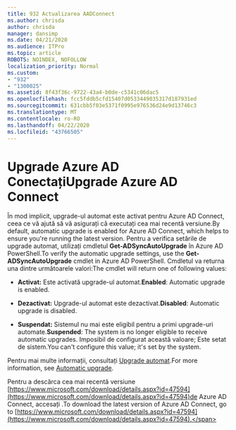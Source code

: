 ```yaml
---
title: 932 Actualizarea AADConnect
ms.author: chrisda
author: chrisda
manager: dansimp
ms.date: 04/21/2020
ms.audience: ITPro
ms.topic: article
ROBOTS: NOINDEX, NOFOLLOW
localization_priority: Normal
ms.custom:
- "932"
- "1300025"
ms.assetid: 8f43f36c-9722-43a4-b0de-c5341c06dac5
ms.openlocfilehash: fcc5fddb5cfd15407d0533449035317d187931ed
ms.sourcegitcommit: 631cbb5f03e5371f0995e976536d24e9d13746c3
ms.translationtype: MT
ms.contentlocale: ro-RO
ms.lasthandoff: 04/22/2020
ms.locfileid: "43766505"
---
```

# <a name="upgrade-azure-ad-connect"></a><span data-ttu-id="94c96-102">Upgrade Azure AD Conectați</span><span class="sxs-lookup"><span data-stu-id="94c96-102">Upgrade Azure AD Connect</span></span>

<span data-ttu-id="94c96-103">În mod implicit, upgrade-ul automat este activat pentru Azure AD Connect, ceea ce vă ajută să vă asigurați că executați cea mai recentă versiune.</span><span class="sxs-lookup"><span data-stu-id="94c96-103">By default, automatic upgrade is enabled for Azure AD Connect, which helps to ensure you're running the latest version.</span></span> <span data-ttu-id="94c96-104">Pentru a verifica setările de upgrade automat, utilizați cmdletul **Get-ADSyncAutoUpgrade** în Azure AD PowerShell.</span><span class="sxs-lookup"><span data-stu-id="94c96-104">To verify the automatic upgrade settings, use the **Get-ADSyncAutoUpgrade** cmdlet in Azure AD PowerShell.</span></span> <span data-ttu-id="94c96-105">Cmdletul va returna una dintre următoarele valori:</span><span class="sxs-lookup"><span data-stu-id="94c96-105">The cmdlet will return one of following values:</span></span>

- <span data-ttu-id="94c96-106">**Activat:** Este activată upgrade-ul automat.</span><span class="sxs-lookup"><span data-stu-id="94c96-106">**Enabled**: Automatic upgrade is enabled.</span></span>

- <span data-ttu-id="94c96-107">**Dezactivat:** Upgrade-ul automat este dezactivat.</span><span class="sxs-lookup"><span data-stu-id="94c96-107">**Disabled**: Automatic upgrade is disabled.</span></span>

- <span data-ttu-id="94c96-108">**Suspendat:** Sistemul nu mai este eligibil pentru a primi upgrade-uri automate.</span><span class="sxs-lookup"><span data-stu-id="94c96-108">**Suspended**: The system is no longer eligible to receive automatic upgrades.</span></span> <span data-ttu-id="94c96-109">Imposibil de configurat această valoare; Este setat de sistem.</span><span class="sxs-lookup"><span data-stu-id="94c96-109">You can't configure this value; it's set by the system.</span></span>

<span data-ttu-id="94c96-110">Pentru mai multe informații, consultați [Upgrade automat](https://docs.microsoft.com/azure/active-directory/connect/active-directory-aadconnect-feature-automatic-upgrade).</span><span class="sxs-lookup"><span data-stu-id="94c96-110">For more information, see [Automatic upgrade](https://docs.microsoft.com/azure/active-directory/connect/active-directory-aadconnect-feature-automatic-upgrade).</span></span>

<span data-ttu-id="94c96-111">Pentru a descărca cea mai recentă versiune [https://www.microsoft.com/download/details.aspx?id=47594](https://www.microsoft.com/download/details.aspx?id=47594)de Azure AD Connect, accesați .</span><span class="sxs-lookup"><span data-stu-id="94c96-111">To download the latest version of Azure AD Connect, go to [https://www.microsoft.com/download/details.aspx?id=47594](https://www.microsoft.com/download/details.aspx?id=47594).</span></span>
